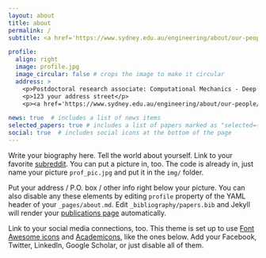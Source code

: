 ```yaml
---
layout: about
title: about
permalink: /
subtitle: <a href='https://www.sydney.edu.au/engineering/about/our-people/academic-staff/filippo-masi.html'>SciGEM, School of Civil Engineering, The University of Sydney</a>. Contacts. Moto. Etc.

profile:
  align: right
  image: profile.jpg
  image_circular: false # crops the image to make it circular
  address: >
    <p>Postdoctoral research associate: Computational Mechanics - Deep Learning - Fast dynamics - Blast loading - Structural Mechanics - Geomechanics</p>
    <p>123 your address street</p>
    <p><a href='https://www.sydney.edu.au/engineering/about/our-people/academic-staff/filippo-masi.html'>SciGEM, School of Civil Engineering, The University of Sydney</a></p>

news: true  # includes a list of news items
selected_papers: true # includes a list of papers marked as "selected={true}"
social: true  # includes social icons at the bottom of the page
---
```


Write your biography here. Tell the world about yourself. Link to your favorite [subreddit](http://reddit.com). You can put a picture in, too. The code is already in, just name your picture `prof_pic.jpg` and put it in the `img/` folder.

Put your address / P.O. box / other info right below your picture. You can also disable any these elements by editing `profile` property of the YAML header of your `_pages/about.md`. Edit `_bibliography/papers.bib` and Jekyll will render your [publications page](/al-folio/publications/) automatically.

Link to your social media connections, too. This theme is set up to use [Font Awesome icons](http://fortawesome.github.io/Font-Awesome/) and [Academicons](https://jpswalsh.github.io/academicons/), like the ones below. Add your Facebook, Twitter, LinkedIn, Google Scholar, or just disable all of them.
